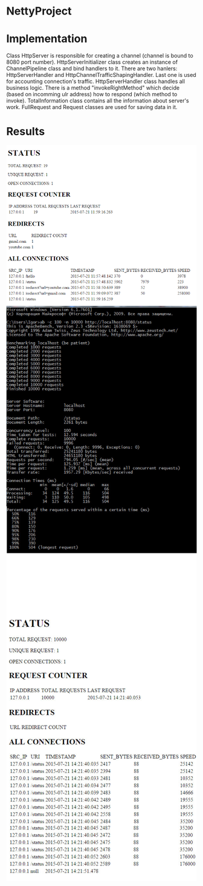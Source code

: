 # NettyProject
# Implementation
Class HttpServer is responsible for creating a channel (channel is bound to 8080 port number).
HttpServerInitializer class creates an instance of ChannelPipeline class and bind handlers to it.
There are two hanlers: HttpServerHandler and HttpChannelTrafficShapingHandler.
Last one is used for accounting connection's traffic.
HttpServerHandler class handles all business logic. There is a method "invokeRightMethod" which decide (based on incomming ulr address) how to respond (which method to invoke).
TotalInformation class contains all the information about server's work.
FullRequest and Request classes are used for saving data in it.

# Results
![alt tag](pictures/Status_before.PNG)
![alt tag](pictures/Statistics.jpg)
![alt tag](pictures/Status_after.jpg)

